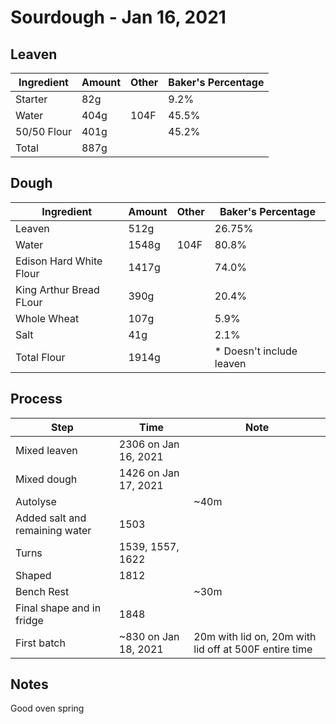 # Sourdough - Jan 16, 2021

## Leaven 

| Ingredient  | Amount | Other | Baker's Percentage |
|-------------|--------|-------|--------------------|
| Starter     | 82g    |       | 9.2%               |
| Water       | 404g   | 104F  | 45.5%              |
| 50/50 Flour | 401g   |       | 45.2%              |
| Total       | 887g   |       |                    |


## Dough

| Ingredient              | Amount | Other | Baker's Percentage       |
|-------------------------|--------|-------|--------------------------|
| Leaven                  | 512g   |       | 26.75%                   |
| Water                   | 1548g  | 104F  | 80.8%                    |
| Edison Hard White Flour | 1417g  |       | 74.0%                    |
| King Arthur Bread FLour | 390g   |       | 20.4%                    |
| Whole Wheat             | 107g   |       | 5.9%                     |
| Salt                    | 41g    |       | 2.1%                     |
| Total Flour             | 1914g  |       | * Doesn't include leaven |

## Process

| Step                           | Time                 | Note                                                  |
|--------------------------------|----------------------|-------------------------------------------------------|
| Mixed leaven                   | 2306 on Jan 16, 2021 |                                                       |
| Mixed dough                    | 1426 on Jan 17, 2021 |                                                       |
| Autolyse                       |                      | ~40m                                                  |
| Added salt and remaining water | 1503                 |                                                       |
| Turns                          | 1539, 1557, 1622     |                                                       |
| Shaped                         | 1812                 |                                                       |
| Bench Rest                     |                      | ~30m                                                  |
| Final shape and in fridge      | 1848                 |                                                       |
| First batch                    | ~830 on Jan 18, 2021 | 20m with lid on, 20m with lid off at 500F entire time |

## Notes

Good oven spring
